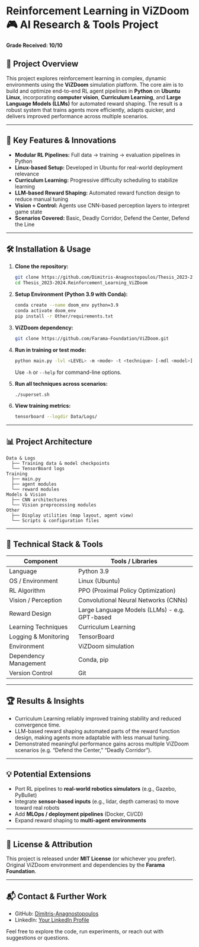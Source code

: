 # Reinforcement Learning in ViZDoom 🎮 AI Research & Tools Project

**Grade Received: 10/10**  

## 📌 Project Overview

This project explores reinforcement learning in complex, dynamic environments using the **ViZDoom** simulation platform. The core aim is to build and optimize end-to-end RL agent pipelines in **Python** on **Ubuntu Linux**, incorporating **computer vision**, **Curriculum Learning**, and **Large Language Models (LLMs)** for automated reward shaping. The result is a robust system that trains agents more efficiently, adapts quicker, and delivers improved performance across multiple scenarios.

---

## 🧠 Key Features & Innovations

- **Modular RL Pipelines:** Full data → training → evaluation pipelines in Python  
- **Linux-based Setup:** Developed in Ubuntu for real-world deployment relevance  
- **Curriculum Learning:** Progressive difficulty scheduling to stabilize learning  
- **LLM-based Reward Shaping:** Automated reward function design to reduce manual tuning  
- **Vision + Control:** Agents use CNN-based perception layers to interpret game state  
- **Scenarios Covered:** Basic, Deadly Corridor, Defend the Center, Defend the Line  

---

## 🛠️ Installation & Usage

1. **Clone the repository:**
   ```bash
   git clone https://github.com/Dimitris-Anagnostopoulos/Thesis_2023-2024.Reinforcement_Learning_ViZDoom.git
   cd Thesis_2023-2024.Reinforcement_Learning_ViZDoom
   ```

2. **Setup Environment (Python 3.9 with Conda):**
   ```bash
   conda create --name doom_env python=3.9
   conda activate doom_env
   pip install -r Other/requirements.txt
   ```

3. **ViZDoom dependency:**
   ```bash
   git clone https://github.com/Farama-Foundation/ViZDoom.git
   ```

4. **Run in training or test mode:**
   ```bash
   python main.py -lvl <LEVEL> -m <mode> -t <technique> [-mdl <model>] [-eps <episodes>] [-r] [-d]
   ```
   Use `-h` or `--help` for command-line options.

5. **Run all techniques across scenarios:**
   ```bash
   ./superset.sh
   ```

6. **View training metrics:**
   ```bash
   tensorboard --logdir Data/Logs/
   ```

---

## 📊 Project Architecture

```
Data & Logs
  ├── Training data & model checkpoints  
  └── TensorBoard logs  
Training
  ├── main.py  
  ├── agent modules  
  └── reward modules  
Models & Vision
  ├── CNN architectures  
  └── Vision preprocessing modules  
Other
  ├── Display utilities (map layout, agent view)  
  └── Scripts & configuration files  
```

---

## 🧩 Technical Stack & Tools

| Component | Tools / Libraries |
|----------|--------------------|
| Language | Python 3.9 |
| OS / Environment | Linux (Ubuntu) |
| RL Algorithm | PPO (Proximal Policy Optimization) |
| Vision / Perception | Convolutional Neural Networks (CNNs) |
| Reward Design | Large Language Models (LLMs) - e.g. GPT-based |
| Learning Techniques | Curriculum Learning |
| Logging & Monitoring | TensorBoard |
| Environment | ViZDoom simulation |
| Dependency Management | Conda, pip |
| Version Control | Git |

---

## 🏆 Results & Insights

- Curriculum Learning reliably improved training stability and reduced convergence time.  
- LLM-based reward shaping automated parts of the reward function design, making agents more adaptable with less manual tuning.  
- Demonstrated meaningful performance gains across multiple ViZDoom scenarios (e.g. “Defend the Center,” “Deadly Corridor”).  

---

## 💡 Potential Extensions

- Port RL pipelines to **real-world robotics simulators** (e.g., Gazebo, PyBullet)  
- Integrate **sensor-based inputs** (e.g., lidar, depth cameras) to move toward real robots  
- Add **MLOps / deployment pipelines** (Docker, CI/CD)  
- Expand reward shaping to **multi-agent environments**

---

## 📄 License & Attribution

This project is released under **MIT License** (or whichever you prefer).  
Original ViZDoom environment and dependencies by the **Farama Foundation**.  

---

## 📬 Contact & Further Work

- GitHub: [Dimitris-Anagnostopoulos](https://github.com/Dimitris-Anagnostopoulos)  
- LinkedIn: [Your LinkedIn Profile](https://www.linkedin.com/in/dimitris-anagnostopoulos-396361241/)  

Feel free to explore the code, run experiments, or reach out with suggestions or questions.  
